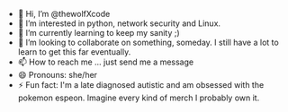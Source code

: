 - 👋 Hi, I’m @thewolfXcode
- 👀 I’m interested in python, network security and Linux.
- 🌱 I’m currently learning to keep my sanity ;) 
- 💞️ I’m looking to collaborate on something, someday. I still have a lot to learn to get this far eventually.
- 📫 How to reach me ... just send me a message
- 😄 Pronouns: she/her
- ⚡ Fun fact: I'm a late diagnosed autistic and am obsessed with the pokemon espeon. Imagine every kind of merch I probably own it. 

<!---
thewolfXcode/thewolfXcode is a ✨ special ✨ repository because its `README.md` (this file) appears on your GitHub profile.
You can click the Preview link to take a look at your changes.
--->
